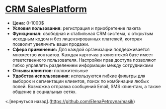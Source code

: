 # [CRM SalesPlatform](https://salesplatform.ru/)
- **Цена:** 0-1000$
- **Условия пользования:** регистрация и приобретение пакета
- **Функционал:** свободная и стабильная CRM система, с открытым исходным кодом и без лицензированных платежей, которая позволит увеличить ваши продажи.
- **Сфера применения:** Для каждой организации поддерживается множество контактов. Каждая карточка в клиентской базе имеет ответственного пользователя. Настройки прав доступа позволяют гибко управлять разделением информации между сотрудниками
- **Отзывы клиентов:** положительные
- **Удобства использования:** используются гибкие фильтры для выборок и сегментации клиентов, поиск по комбинации любых полей. Возможна отправка сообщений Email, SMS клиентам, а также общение в социальных сетях.

<.[вернуться назад].(https://github.com/ElenaPetrovna/masik)
